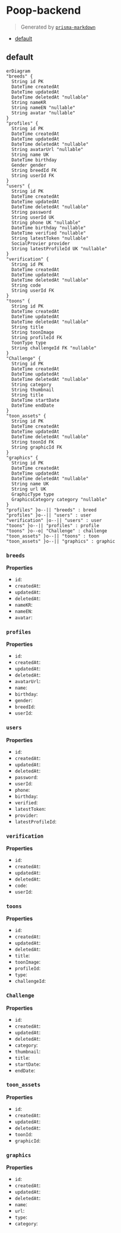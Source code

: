 # Poop-backend
> Generated by [`prisma-markdown`](https://github.com/samchon/prisma-markdown)

- [default](#default)

## default
```mermaid
erDiagram
"breeds" {
  String id PK
  DateTime createdAt
  DateTime updatedAt
  DateTime deletedAt "nullable"
  String nameKR
  String nameEN "nullable"
  String avatar "nullable"
}
"profiles" {
  String id PK
  DateTime createdAt
  DateTime updatedAt
  DateTime deletedAt "nullable"
  String avatarUrl "nullable"
  String name UK
  DateTime birthday
  Gender gender
  String breedId FK
  String userId FK
}
"users" {
  String id PK
  DateTime createdAt
  DateTime updatedAt
  DateTime deletedAt "nullable"
  String password
  String userId UK
  String phone UK "nullable"
  DateTime birthday "nullable"
  DateTime verified "nullable"
  String latestToken "nullable"
  SocialProvier provider
  String latestProfileId UK "nullable"
}
"verification" {
  String id PK
  DateTime createdAt
  DateTime updatedAt
  DateTime deletedAt "nullable"
  String code
  String userId FK
}
"toons" {
  String id PK
  DateTime createdAt
  DateTime updatedAt
  DateTime deletedAt "nullable"
  String title
  String toonImage
  String profileId FK
  ToonType type
  String challengeId FK "nullable"
}
"Challenge" {
  String id PK
  DateTime createdAt
  DateTime updatedAt
  DateTime deletedAt "nullable"
  String category
  String thumbnail
  String title
  DateTime startDate
  DateTime endDate
}
"toon_assets" {
  String id PK
  DateTime createdAt
  DateTime updatedAt
  DateTime deletedAt "nullable"
  String toonId FK
  String graphicId FK
}
"graphics" {
  String id PK
  DateTime createdAt
  DateTime updatedAt
  DateTime deletedAt "nullable"
  String name UK
  String url UK
  GraphicType type
  GraphicsCategory category "nullable"
}
"profiles" }o--|| "breeds" : breed
"profiles" }o--|| "users" : user
"verification" |o--|| "users" : user
"toons" }o--|| "profiles" : profile
"toons" }o--o| "Challenge" : challenge
"toon_assets" }o--|| "toons" : toon
"toon_assets" }o--|| "graphics" : graphic
```

### `breeds`

**Properties**
  - `id`: 
  - `createdAt`: 
  - `updatedAt`: 
  - `deletedAt`: 
  - `nameKR`: 
  - `nameEN`: 
  - `avatar`: 

### `profiles`

**Properties**
  - `id`: 
  - `createdAt`: 
  - `updatedAt`: 
  - `deletedAt`: 
  - `avatarUrl`: 
  - `name`: 
  - `birthday`: 
  - `gender`: 
  - `breedId`: 
  - `userId`: 

### `users`

**Properties**
  - `id`: 
  - `createdAt`: 
  - `updatedAt`: 
  - `deletedAt`: 
  - `password`: 
  - `userId`: 
  - `phone`: 
  - `birthday`: 
  - `verified`: 
  - `latestToken`: 
  - `provider`: 
  - `latestProfileId`: 

### `verification`

**Properties**
  - `id`: 
  - `createdAt`: 
  - `updatedAt`: 
  - `deletedAt`: 
  - `code`: 
  - `userId`: 

### `toons`

**Properties**
  - `id`: 
  - `createdAt`: 
  - `updatedAt`: 
  - `deletedAt`: 
  - `title`: 
  - `toonImage`: 
  - `profileId`: 
  - `type`: 
  - `challengeId`: 

### `Challenge`

**Properties**
  - `id`: 
  - `createdAt`: 
  - `updatedAt`: 
  - `deletedAt`: 
  - `category`: 
  - `thumbnail`: 
  - `title`: 
  - `startDate`: 
  - `endDate`: 

### `toon_assets`

**Properties**
  - `id`: 
  - `createdAt`: 
  - `updatedAt`: 
  - `deletedAt`: 
  - `toonId`: 
  - `graphicId`: 

### `graphics`

**Properties**
  - `id`: 
  - `createdAt`: 
  - `updatedAt`: 
  - `deletedAt`: 
  - `name`: 
  - `url`: 
  - `type`: 
  - `category`: 